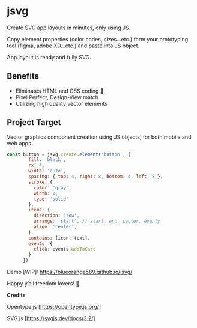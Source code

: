 # jsvg

Create SVG app layouts in minutes, only using JS.

Copy element properties (color codes, sizes…etc.) form your prototyping tool (figma, adobe XD…etc.) and paste into JS object.

App layout is ready and fully SVG.


## Benefits

* Eliminates HTML and CSS coding 🎉
* Pixel Perfect, Design-View match
* Utilizing high quality vector elements


## Project Target

Vector graphics component creation using JS objects, for both mobile and web apps.


```javascript
const button = jsvg.create.element('button', {
        fill: 'black',
        rx: 4,
        width: 'auto',
        spacing: { top: 4, right: 8, bottom: 4, left: 8 },
        stroke: {
          color: 'gray',
          width: 1,
          type: 'solid'
        },
        items: {
          direction: 'row',
          arrange: 'start', // start, end, center, evenly
          align: 'center',
        },
        contains: [icon, text],
        events: {
          click: events.addToCart
        }
      })
```


Demo \[WIP\]: <https://blueorange589.github.io/jsvg/>


Happy y’all freedom lovers! 🎉


**Credits**

Opentype.js \[<https://opentype.js.org/>\]

SVG.js \[<https://svgjs.dev/docs/3.2/>\]



